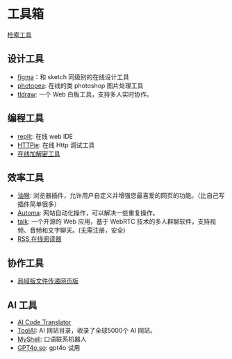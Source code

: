 # 工具箱

[检索工具](https://www.ahavs.com/tools)

## 设计工具

- [figma](https://www.figma.com/)：和 sketch 同级别的在线设计工具
- [photopea](https://www.photopea.com/): 在线的类 photoshop 图片处理工具
- [tldraw](https://www.tldraw.com/): 一个 Web 白板工具，支持多人实时协作。

## 编程工具

- [replit](https://replit.com/): 在线 web IDE
- [HTTPie](https://httpie.io/app): 在线 Http 调试工具
- [在线加解密工具](https://crypto-online.cn/playground/hash)

## 效率工具

- [油猴](https://www.tampermonkey.net/index.php?browser=chrome&locale=zh): 浏览器插件，允许用户自定义并增强您最喜爱的网页的功能。（比自己写插件简单很多）
- [Automa](https://www.automa.site/): 网站自动化操作，可以解决一些重复操作。
- [talk](https://tlk.li/): 一个开源的 Web 应用，基于 WebRTC 技术的多人群聊软件，支持视频、音频和文字聊天。(无需注册，安全)
- [RSS 在线阅读器](https://rss.app/myfeeds)

## 协作工具

- [局域版文件传递网页版](https://easychuan.cn/)


## AI 工具

- [AI Code Translator](https://aicodeconvert.com/)  
- [ToolAI](https://www.toolai.io/): AI 网站目录，收录了全球5000个 AI 网站。
- [MyShell](https://myshell.ai/): 口语联系机器人
- [GPT4o.so](https://gpt4o.so/zh-CN/app): gpt4o 试用
